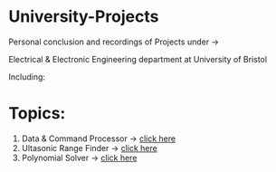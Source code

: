 # University-Projects

Personal conclusion and recordings of Projects under ->

Electrical & Electronic Engineering department at University of Bristol

Including:
# Topics:

1. Data & Command Processor -> [click here](https://github.com/Lau-Tsz-Yueng/University-Projects/tree/master/Digital%20Design%20CAD%20tools)
2. Ultasonic Range Finder -> [click here](https://github.com/Lau-Tsz-Yueng/University-Projects/tree/master/Ultrasonic%20Range%20Finder)
3. Polynomial Solver -> [click here](https://github.com/Lau-Tsz-Yueng/University-Projects/tree/master/polynomial%20solver-1.0)
